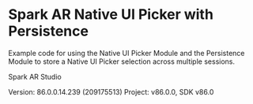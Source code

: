 # Spark AR Native UI Picker with Persistence

Example code for using the Native UI Picker Module and the Persistence Module to store a Native UI Picker selection across multiple sessions.

Spark AR Studio

Version: 86.0.0.14.239 (209175513)
Project: v86.0.0, SDK v86.0

